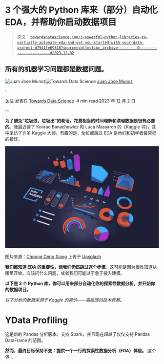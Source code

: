 # 3 个强大的 Python 库来（部分）自动化 EDA，并帮助你启动数据项目

> 原文：[`towardsdatascience.com/3-powerful-python-libraries-to-partially-automate-eda-and-get-you-started-with-your-data-project-d7941fe69818?source=collection_archive---------0-----------------------#2023-12-02`](https://towardsdatascience.com/3-powerful-python-libraries-to-partially-automate-eda-and-get-you-started-with-your-data-project-d7941fe69818?source=collection_archive---------0-----------------------#2023-12-02)

## 所有的机器学习问题都是数据问题。

[](https://medium.com/@juanjosemunozp?source=post_page-----d7941fe69818--------------------------------)![Juan Jose Munoz](https://medium.com/@juanjosemunozp?source=post_page-----d7941fe69818--------------------------------)[](https://towardsdatascience.com/?source=post_page-----d7941fe69818--------------------------------)![Towards Data Science](https://towardsdatascience.com/?source=post_page-----d7941fe69818--------------------------------) [Juan Jose Munoz](https://medium.com/@juanjosemunozp?source=post_page-----d7941fe69818--------------------------------)

·

[关注](https://medium.com/m/signin?actionUrl=https%3A%2F%2Fmedium.com%2F_%2Fsubscribe%2Fuser%2Fc4fd0e1cff25&operation=register&redirect=https%3A%2F%2Ftowardsdatascience.com%2F3-powerful-python-libraries-to-partially-automate-eda-and-get-you-started-with-your-data-project-d7941fe69818&user=Juan+Jose+Munoz&userId=c4fd0e1cff25&source=post_page-c4fd0e1cff25----d7941fe69818---------------------post_header-----------) 发表在 [Towards Data Science](https://towardsdatascience.com/?source=post_page-----d7941fe69818--------------------------------) ·4 min read·2023 年 12 月 2 日 [](https://medium.com/m/signin?actionUrl=https%3A%2F%2Fmedium.com%2F_%2Fvote%2Ftowards-data-science%2Fd7941fe69818&operation=register&redirect=https%3A%2F%2Ftowardsdatascience.com%2F3-powerful-python-libraries-to-partially-automate-eda-and-get-you-started-with-your-data-project-d7941fe69818&user=Juan+Jose+Munoz&userId=c4fd0e1cff25&source=-----d7941fe69818---------------------clap_footer-----------)

--

[](https://medium.com/m/signin?actionUrl=https%3A%2F%2Fmedium.com%2F_%2Fbookmark%2Fp%2Fd7941fe69818&operation=register&redirect=https%3A%2F%2Ftowardsdatascience.com%2F3-powerful-python-libraries-to-partially-automate-eda-and-get-you-started-with-your-data-project-d7941fe69818&source=-----d7941fe69818---------------------bookmark_footer-----------)

**为了避免“垃圾进，垃圾出”的老话，花费相当的时间理解和清理数据是很有必要的**。我最近读了 Konrad Banachewicz 和 Luca Massaron 的《Kaggle 书》，其中采访了许多 Kaggle 大师。有趣的是，匆忙或跳过 EDA 是他们和初学者最常犯的错误。

![](img/70fdaf03bcbe1a9f1816719ad668c270.png)

图片来源：[Choong Deng Xiang](https://unsplash.com/@dengxiangs?utm_source=medium&utm_medium=referral) 上传于 [Unsplash](https://unsplash.com/?utm_source=medium&utm_medium=referral)

**我们都知道 EDA 的重要性，但我们仍然跳过这个步骤**。这可能是因为很难知道从哪里开始，应该问什么问题，或者我们可能过于急于投入建模。

**以下是 3 个 Python 库，你可以用来部分自动化你的探索性数据分析，并开始你的数据项目。**

*以下分析的数据来源于 Kaggle 的房价——高级回归技术竞赛。*

# YData Profiling

这是新的 Pandas 分析版本，支持 Spark，并且现在超越了仅仅支持 Pandas DataFrame 的范围。

**然而，最终目标保持不变：提供一个一行的探索性数据分析（EDA）体验。** 这个包…
